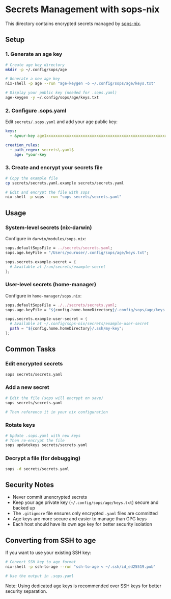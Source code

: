 # Secrets Management with sops-nix

This directory contains encrypted secrets managed by [sops-nix](https://github.com/Mic92/sops-nix).

## Setup

### 1. Generate an age key

```bash
# Create age key directory
mkdir -p ~/.config/sops/age

# Generate a new age key
nix-shell -p age --run "age-keygen -o ~/.config/sops/age/keys.txt"

# Display your public key (needed for .sops.yaml)
age-keygen -y ~/.config/sops/age/keys.txt
```

### 2. Configure .sops.yaml

Edit `secrets/.sops.yaml` and add your age public key:

```yaml
keys:
  - &your-key age1xxxxxxxxxxxxxxxxxxxxxxxxxxxxxxxxxxxxxxxxxxxxxxxxxxxxxxxxxx

creation_rules:
  - path_regex: secrets\.yaml$
    age: *your-key
```

### 3. Create and encrypt your secrets file

```bash
# Copy the example file
cp secrets/secrets.yaml.example secrets/secrets.yaml

# Edit and encrypt the file with sops
nix-shell -p sops --run "sops secrets/secrets.yaml"
```

## Usage

### System-level secrets (nix-darwin)

Configure in `darwin/modules/sops.nix`:

```nix
sops.defaultSopsFile = ../secrets/secrets.yaml;
sops.age.keyFile = "/Users/youruser/.config/sops/age/keys.txt";

sops.secrets.example-secret = {
  # Available at /run/secrets/example-secret
};
```

### User-level secrets (home-manager)

Configure in `home-manager/sops.nix`:

```nix
sops.defaultSopsFile = ./../secrets/secrets.yaml;
sops.age.keyFile = "${config.home.homeDirectory}/.config/sops/age/keys.txt";

sops.secrets.example-user-secret = {
  # Available at ~/.config/sops-nix/secrets/example-user-secret
  path = "${config.home.homeDirectory}/.ssh/my-key";
};
```

## Common Tasks

### Edit encrypted secrets

```bash
sops secrets/secrets.yaml
```

### Add a new secret

```bash
# Edit the file (sops will encrypt on save)
sops secrets/secrets.yaml

# Then reference it in your nix configuration
```

### Rotate keys

```bash
# Update .sops.yaml with new keys
# Then re-encrypt the file
sops updatekeys secrets/secrets.yaml
```

### Decrypt a file (for debugging)

```bash
sops -d secrets/secrets.yaml
```

## Security Notes

- Never commit unencrypted secrets
- Keep your age private key (`~/.config/sops/age/keys.txt`) secure and backed up
- The `.gitignore` file ensures only encrypted `.yaml` files are committed
- Age keys are more secure and easier to manage than GPG keys
- Each host should have its own age key for better security isolation

## Converting from SSH to age

If you want to use your existing SSH key:

```bash
# Convert SSH key to age format
nix-shell -p ssh-to-age --run "ssh-to-age < ~/.ssh/id_ed25519.pub"

# Use the output in .sops.yaml
```

Note: Using dedicated age keys is recommended over SSH keys for better security separation.
